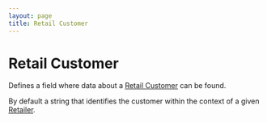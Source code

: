 ```yaml
---
layout: page
title: Retail Customer
---
```


# Retail Customer

Defines a field where data about a [Retail Customer](../concepts/retail-customer) can be found. 

By default a string that identifies the customer within the context of a given [Retailer](../retailer).
